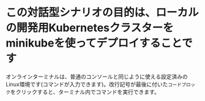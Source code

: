 # この対話型シナリオの目的は、ローカルの開発用Kubernetesクラスターをminikubeを使ってデプロイすることです #

オンラインターミナルは、普通のコンソールと同じように使える設定済みのLinux環境です(コマンドが入力できます)。改行記号が最後に付いた`コードブロック`をクリックすると、ターミナル内でコマンドを実行できます。


